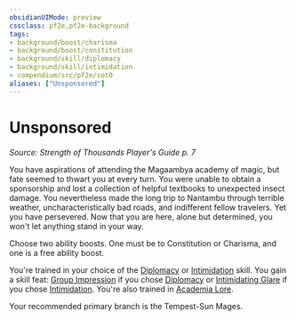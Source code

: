 ```yaml
---
obsidianUIMode: preview
cssclass: pf2e,pf2e-background
tags:
- background/boost/charisma
- background/boost/constitution
- background/skill/diplomacy
- background/skill/intimidation
- compendium/src/pf2e/sot0
aliases: ["Unsponsored"]
---
```

# Unsponsored
*Source: Strength of Thousands Player's Guide p. 7*  

You have aspirations of attending the Magaambya academy of magic, but fate seemed to thwart you at every turn. You were unable to obtain a sponsorship and lost a collection of helpful textbooks to unexpected insect damage. You nevertheless made the long trip to Nantambu through terrible weather, uncharacteristically bad roads, and indifferent fellow travelers. Yet you have persevered. Now that you are here, alone but determined, you won't let anything stand in your way.

Choose two ability boosts. One must be to Constitution or Charisma, and one is a free ability boost.

You're trained in your choice of the [Diplomacy](skills.md#Diplomacy) or [Intimidation](skills.md#Intimidation) skill. You gain a skill feat: [Group Impression](group-impression.md) if you chose [Diplomacy](skills.md#Diplomacy) or [Intimidating Glare](intimidating-glare.md) if you chose [Intimidation](skills.md#Intimidation). You're also trained in [Academia Lore](skills.md#Lore).

Your recommended primary branch is the Tempest-Sun Mages.